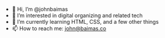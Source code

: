 - 👋 Hi, I’m @johnbaimas
- 👀 I’m interested in digital organizing and related tech
- 🌱 I’m currently learning HTML, CSS, and a few other things
- 📫 How to reach me: john@baimas.co

<!---
johnbaimas/johnbaimas is a ✨ special ✨ repository because its `README.md` (this file) appears on your GitHub profile.
You can click the Preview link to take a look at your changes.
--->
